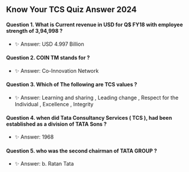 ## Know Your TCS Quiz Answer 2024

#### Question 1. What is Current revenue in USD for Q$ FY18 with employee strength of 3,94,998 ?
- ✨ Answer: USD 4.997 Billion

#### Question 2. COIN TM stands for ?  
- ✨ Answer: Co-Innovation Network

#### Question 3. Which of The following are TCS values ?  
- ✨ Answer: Learning and sharing , Leading change , Respect for the Individual , Excellence  , Integrity

#### Question 4. when did Tata Consultancy Services ( TCS ), had been established as a division of TATA Sons ?  
- ✨ Answer: 1968

#### Question 5. who was the second chairman of TATA GROUP ? 
- ✨ Answer: b. Ratan Tata 

